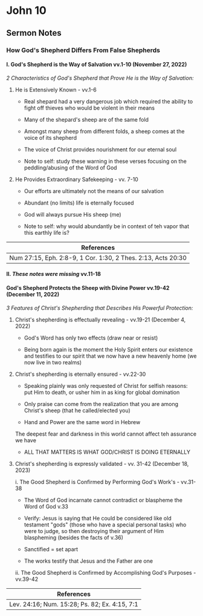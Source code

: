 # John 10

## Sermon Notes

### How God's Shepherd Differs From False Shepherds

#### I. God's Shepherd is the Way of Salvation vv.1-10 (November 27, 2022)

_2 Characteristics of God's Shepherd that Prove He is the Way of Salvation:_

1. He is Extensively Known - vv.1-6

    - Real shepard had a very dangerous job which required the ability to fight off thieves who would be violent in their means

    - Many of the shepard's sheep are of the same fold

    - Amongst many sheep from different folds, a sheep comes at the voice of its shepherd

    - The voice of Christ provides nourishment for our eternal soul

    - Note to self: study these warning in these verses focusing on the peddling/abusing of the Word of God

1. He Provides Extraordinary Safekeeping - vv. 7-10

    - Our efforts are ultimately not the means of our salvation

    - Abundant (no limits) life is eternally focused

    - God will always pursue His sheep (me)

    - Note to self: why would abundantly be in context of teh vapor that this earthly life is?

|References|
|-|
|Num 27:15, Eph. 2:8-9, 1 Cor. 1:30, 2 Thes. 2:13, Acts 20:30|

#### II. _These notes were missing_ vv.11-18

#### God's Shepherd Protects the Sheep with Divine Power vv.19-42 (December 11, 2022)

_3 Features of Christ's Shepherding that Describes His Powerful Protection:_

1. Christ's shepherding is effectually revealing - vv.19-21 (December 4, 2022)

    - God's Word has only two effects (draw near or resist)

    - Being born again is the moment the Holy Spirit enters our existence and testifies to our spirit that we now have a new heavenly home (we now live in two realms)

1. Christ's shepherding is eternally ensured - vv.22-30

    - Speaking plainly was only requested of Christ for selfish reasons: put Him to death, or usher him in as king for global domination

    - Only praise can come from the realization that you are among Christ's sheep (that he called/elected you)

    - Hand and Power are the same word in Hebrew

    The deepest fear and darkness in this world cannot affect teh assurance we have

    - ALL THAT MATTERS IS WHAT GOD/CHRIST IS DOING ETERNALLY

1. Christ's shepherding is expressly validated - vv. 31-42 (December 18, 2023)

    i. The Good Shepherd is Confirmed by Performing God's Work's - vv.31-38

    - The Word of God incarnate cannot contradict or blaspheme the Word of God v.33

    - Verify: Jesus is saying that He could be considered like old testament "gods" (those who have a special personal tasks) who were to judge, so then destroying their argument of Him blaspheming (besides the facts of v.36)

    - Sanctified = set apart

    - The works testify that Jesus and the Father are one

    ii. The Good Shepherd is Confirmed by Accomplishing God's Purposes - vv.39-42

|References|
|-|
|Lev. 24:16; Num. 15:28; Ps. 82; Ex. 4:15, 7:1|